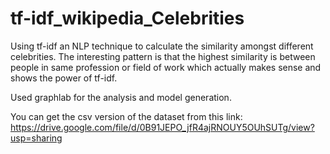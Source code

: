 # tf-idf_wikipedia_Celebrities

Using tf-idf an NLP technique to calculate the similarity amongst different celebrities. The interesting pattern is that the highest similarity is between people in same profession or field of work which actually makes sense and shows the power of tf-idf. 

Used graphlab for the analysis and model generation.

You can get the csv version of the dataset from this link:
https://drive.google.com/file/d/0B91JEPO_jfR4ajRNOUY5OUhSUTg/view?usp=sharing
